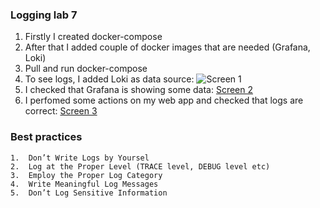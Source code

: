 ### Logging lab 7

1.  Firstly I created docker-compose
2.  After that I added couple of docker images that are needed (Grafana, Loki)
3.  Pull and run docker-compose 
4.  To see logs, I added Loki as data source: ![Screen 1](devops/blob/master/monitoring/screens/loki_datasource.png)
5.  I checked that Grafana is showing some data: [Screen 2](screens/loki.png)
6.  I perfomed some actions on my web app and checked that logs are correct: [Screen 3](screens/loki_logs.png)
    
### Best practices
    1.  Don’t Write Logs by Yoursel
    2.  Log at the Proper Level (TRACE level, DEBUG level etc)
    3.  Employ the Proper Log Category
    4.  Write Meaningful Log Messages
    5.  Don’t Log Sensitive Information
   
